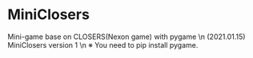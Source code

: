 # MiniClosers
Mini-game base on CLOSERS(Nexon game) with pygame \n
(2021.01.15) MiniClosers version 1 \n
※ You need to pip install pygame.
